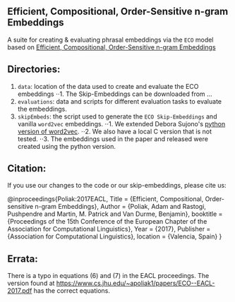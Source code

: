 Efficient, Compositional, Order-Sensitive n-gram Embeddings
---

A suite for creating & evaluating phrasal embeddings via the `ECO` model based on [Efficient, Compositional, Order-Sensitive n-gram Embeddings](https://www.cs.jhu.edu/~apoliak1/papers/ECO--EACL-2017.pdf)



Directories:
-----------
1. `data`: location of the data used to create and evaluate the ECO embeddings
⋅⋅1. The Skip-Embeddings can be downloaded from ...  
2. `evaluations`: data and scripts for different evaluation tasks to evaluate the embeddings.
1. `skipEmbeds`: the script used to generate the `ECO Skip-Embeddings` and vanilla `word2vec` embeddings.
⋅⋅1. We extended Debora Sujono's [python version of word2vec](https://github.com/deborausujono/word2vecpy).
⋅⋅2. We also have a local C version that is not tested.
⋅⋅3. The embeddings used in the paper and released were created using the python version. 


Citation:
---
If you use our changes to the code or our skip-embeddings, please cite us:

@inproceedings{Poliak:2017EACL,
Title = {Efficient, Compositional, Order-sensitive n-gram Embeddings},
 Author = {Poliak, Adam and Rastogi, Pushpendre and Martin, M. Patrick and Van Durme, Benjamin},
 booktitle = {Proceedings of the 15th Conference of the European Chapter of the 
 Association for Computational Linguistics},
 Year = {2017},
 Publisher = {Association for Computational Linguistics},
 location = {Valencia, Spain}
}

 Errata:
 --
 There is a typo in equations (6) and (7) in the EACL proceedings. The version found at https://www.cs.jhu.edu/~apoliak1/papers/ECO--EACL-2017.pdf has the correct equations.
